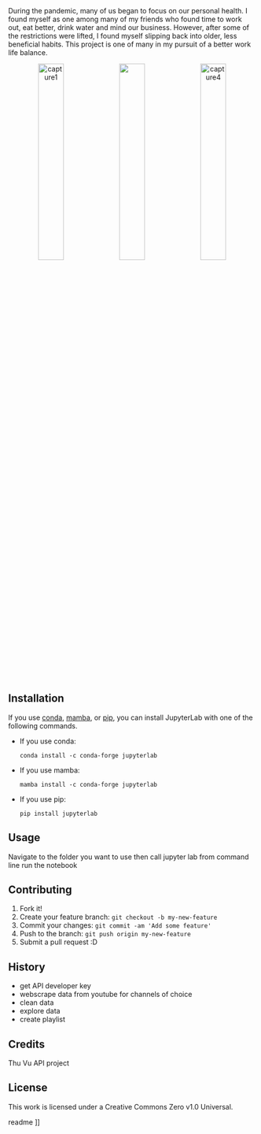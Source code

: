 <snippet>
  <content><![CDATA[
# ${{1:betterWorkout.ipynb}


During the pandemic, many of us began to focus on our personal health. I found myself as one among many of my friends who found time to work out, eat better, drink water and mind our business. However, after some of the restrictions were lifted, I found myself slipping back into older, less beneficial habits. This project is one of many in my pursuit of a better work life balance. 



<p align="center" width="100%">
    <img width="32%"  alt="capture1" src="https://user-images.githubusercontent.com/107881738/178288707-eda49825-bede-4e33-89a4-1bddd292cc4c.png">
    <img width="32%" "alt="capture2" src="https://user-images.githubusercontent.com/107881738/178288947-fc902ce3-a2a6-4991-8577-8cead86a8155.png">
    <img width="32%" alt="capture4" src="https://user-images.githubusercontent.com/107881738/178289289-f577993b-3943-4048-849d-2a66fa0a8bfd.png">
</p>


## Installation
If you use [conda](https://docs.conda.io/en/latest/), [mamba](https://mamba.readthedocs.io/en/latest/), or [pip](https://docs.python.org/3/installing/index.html), you can install JupyterLab with one of the following commands.

- If you use conda:
  ```shell
  conda install -c conda-forge jupyterlab
  ```
- If you use mamba:
  ```shell
  mamba install -c conda-forge jupyterlab
  ```
- If you use pip:
  ```shell
  pip install jupyterlab
  ```
 
## Usage
Navigate to the folder you want to use then call jupyter lab from command line
run the notebook

## Contributing
1. Fork it!
2. Create your feature branch: `git checkout -b my-new-feature`
3. Commit your changes: `git commit -am 'Add some feature'`
4. Push to the branch: `git push origin my-new-feature`
5. Submit a pull request :D
## History
* get API developer key
* webscrape data from youtube for channels of choice
* clean data
* explore data
* create playlist
## Credits
Thu Vu API project
## License
This work is licensed under a
Creative Commons Zero v1.0 Universal.

[cc-by]: https://creativecommons.org/publicdomain/zero/1.0/ 

></content>
  <tabTrigger>readme</tabTrigger>
]]</snippet>
